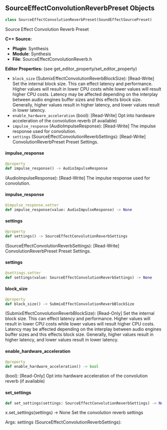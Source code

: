 ## SourceEffectConvolutionReverbPreset Objects

```python
class SourceEffectConvolutionReverbPreset(SoundEffectSourcePreset)
```

Source Effect Convolution Reverb Preset

**C++ Source:**

- **Plugin**: Synthesis
- **Module**: Synthesis
- **File**: SourceEffectConvolutionReverb.h

**Editor Properties:** (see get_editor_property/set_editor_property)

- ``block_size`` (SubmixEffectConvolutionReverbBlockSize):  [Read-Write] Set the internal block size. This can effect latency and performance. Higher values will result in
  lower CPU costs while lower values will result higher CPU costs. Latency may be affected depending
  on the interplay between audio engines buffer sizes and this effects block size. Generally, higher
  values result in higher latency, and lower values result in lower latency.
- ``enable_hardware_acceleration`` (bool):  [Read-Write] Opt into hardware acceleration of the convolution reverb (if available)
- ``impulse_response`` (AudioImpulseResponse):  [Read-Write] The impulse response used for convolution.
- ``settings`` (SourceEffectConvolutionReverbSettings):  [Read-Write] ConvolutionReverbPreset Preset Settings.

<a id="unreal.SourceEffectConvolutionReverbPreset.impulse_response"></a>

#### impulse_response

```python
@property
def impulse_response() -> AudioImpulseResponse
```

(AudioImpulseResponse):  [Read-Write] The impulse response used for convolution.

<a id="unreal.SourceEffectConvolutionReverbPreset.impulse_response"></a>

#### impulse_response

```python
@impulse_response.setter
def impulse_response(value: AudioImpulseResponse) -> None
```

<a id="unreal.SourceEffectConvolutionReverbPreset.settings"></a>

#### settings

```python
@property
def settings() -> SourceEffectConvolutionReverbSettings
```

(SourceEffectConvolutionReverbSettings):  [Read-Write] ConvolutionReverbPreset Preset Settings.

<a id="unreal.SourceEffectConvolutionReverbPreset.settings"></a>

#### settings

```python
@settings.setter
def settings(value: SourceEffectConvolutionReverbSettings) -> None
```

<a id="unreal.SourceEffectConvolutionReverbPreset.block_size"></a>

#### block_size

```python
@property
def block_size() -> SubmixEffectConvolutionReverbBlockSize
```

(SubmixEffectConvolutionReverbBlockSize):  [Read-Only] Set the internal block size. This can effect latency and performance. Higher values will result in
lower CPU costs while lower values will result higher CPU costs. Latency may be affected depending
on the interplay between audio engines buffer sizes and this effects block size. Generally, higher
values result in higher latency, and lower values result in lower latency.

<a id="unreal.SourceEffectConvolutionReverbPreset.enable_hardware_acceleration"></a>

#### enable_hardware_acceleration

```python
@property
def enable_hardware_acceleration() -> bool
```

(bool):  [Read-Only] Opt into hardware acceleration of the convolution reverb (if available)

<a id="unreal.SourceEffectConvolutionReverbPreset.set_settings"></a>

#### set_settings

```python
def set_settings(settings: SourceEffectConvolutionReverbSettings) -> None
```

x.set_settings(settings) -> None
Set the convolution reverb settings

Args:
    settings (SourceEffectConvolutionReverbSettings):

<a id="unreal.SourceEffectDynamicsProcessorPreset"></a>